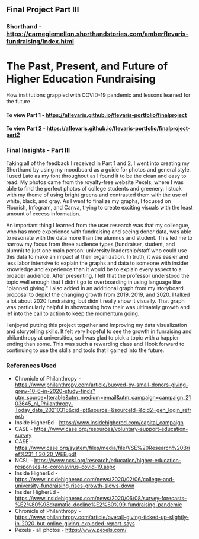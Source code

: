 ## Final Project Part III

### Shorthand - https://carnegiemellon.shorthandstories.com/amberflevaris-fundraising/index.html

<script src="https://embed.shorthand.com/embed_10.js"></script>
<div data-shorthand-embed="carnegiemellon.shorthandstories.com/amberflevaris-fundraising/"><h1>The Past, Present, and Future of Higher Education Fundraising</h1><p>How institutions grappled with COVID-19 pandemic and lessons learned for the future </p></div>

#### To view Part 1 - https://aflevaris.github.io/flevaris-portfolio/finalproject
#### To view Part 2 - https://aflevaris.github.io/flevaris-portfolio/finalproject-part2


### Final Insights - Part III
Taking all of the feedback I received in Part 1 and 2, I went into creating my Shorthand by using my moodboard as a guide for photos and general style. I used Lato as my font throughout as I found it to be the clean and easy to read. My photos came from the royalty-free website Pexels, where I was able to find the perfect photos of college students and greenery. I stuck with my theme of using bright greens and contrasted them with the use of white, black, and gray. As I went to finalize my graphs, I focused on Flourish, Infogram, and Canva, trying to create exciting visuals with the least amount of excess information.  

An important thing I learned from the user research was that my colleague, who has more experience with fundraising and seeing donor data, was able to resonate with the data more than the alumnus and student. This led me to narrow my focus from three audience types (fundraiser, student, and alumni) to just one main person: university leadership/staff who could use this data to make an impact at their organization. In truth, it was easier and less labor intensive to explain the graphs and data to someone with insider knowledge and experience than it would be to explain every aspect to a broader audience. After presenting, I felt that the professor understood the topic well enough that I didn't go to overboarding in using language like "planned giving." I also added in an additional graph from my storyboard proposal to depict the changing growth from 2019, 2019, and 2020. I talked a lot about 2020 fundraising, but didn't really show it visually. That graph was particularly helpful in showcasing how their was ultimately growth and lef into the call to action to keep the momentum going. 

I enjoyed putting this project together and improving my data visualization and storytelling skills. It felt very hopeful to see the growth in funraising and philanthropy at universities, so I was glad to pick a topic with a happier ending than some. This was such a rewarding class and I look forward to continuing to use the skills and tools that I gained into the future. 

### References Used 

* Chronicle of Philanthropy - https://www.philanthropy.com/article/buoyed-by-small-donors-giving-grew-10-6-in-2020-study-finds?utm_source=Iterable&utm_medium=email&utm_campaign=campaign_2103645_nl_Philanthropy-Today_date_20210315&cid=pt&source=&sourceId=&cid2=gen_login_refresh
* Inside HigherEd - https://www.insidehighered.com/capital_campaign
* CASE - https://www.case.org/resources/voluntary-support-education-survey
* CASE - https://www.case.org/system/files/media/file/VSE%20Research%20Brief%231_1.30.20_WEB.pdf
* NCSL - https://www.ncsl.org/research/education/higher-education-responses-to-coronavirus-covid-19.aspx
* Inside HigherEd - https://www.insidehighered.com/news/2020/02/06/college-and-university-fundraising-rises-growth-slows-down
* Insider HigherEd - https://www.insidehighered.com/news/2020/06/08/survey-forecasts-%E2%80%98dramatic-decline%E2%80%99-fundraising-pandemic
* Chronicle of Philanthropy - https://www.philanthropy.com/article/overall-giving-ticked-up-slightly-in-2020-but-online-giving-exploded-report-says
* Pexels - all photos - https://www.pexels.com/
